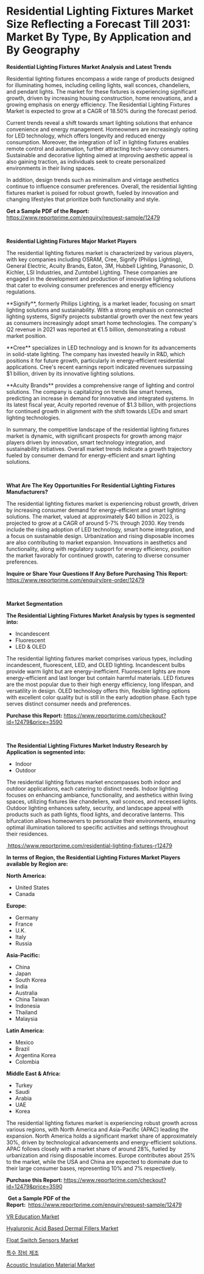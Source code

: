 <p><h1>Residential Lighting Fixtures Market Size Reflecting a Forecast Till 2031: Market By Type, By Application and By Geography</h1></p><p><strong>Residential Lighting Fixtures Market Analysis and Latest Trends</strong></p>
<p><p>Residential lighting fixtures encompass a wide range of products designed for illuminating homes, including ceiling lights, wall sconces, chandeliers, and pendant lights. The market for these fixtures is experiencing significant growth, driven by increasing housing construction, home renovations, and a growing emphasis on energy efficiency. The Residential Lighting Fixtures Market is expected to grow at a CAGR of 18.50% during the forecast period.</p><p>Current trends reveal a shift towards smart lighting solutions that enhance convenience and energy management. Homeowners are increasingly opting for LED technology, which offers longevity and reduced energy consumption. Moreover, the integration of IoT in lighting fixtures enables remote control and automation, further attracting tech-savvy consumers. Sustainable and decorative lighting aimed at improving aesthetic appeal is also gaining traction, as individuals seek to create personalized environments in their living spaces.</p><p>In addition, design trends such as minimalism and vintage aesthetics continue to influence consumer preferences. Overall, the residential lighting fixtures market is poised for robust growth, fueled by innovation and changing lifestyles that prioritize both functionality and style.</p></p>
<p><strong>Get a Sample PDF of the Report:&nbsp;</strong> <a href="https://www.reportprime.com/enquiry/request-sample/12479">https://www.reportprime.com/enquiry/request-sample/12479</a></p>
<p>&nbsp;</p>
<p><strong>Residential Lighting Fixtures Major Market Players</strong></p>
<p><p>The residential lighting fixtures market is characterized by various players, with key companies including OSRAM, Cree, Signify (Philips Lighting), General Electric, Acuity Brands, Eaton, 3M, Hubbell Lighting, Panasonic, D. Kichler, LSI Industries, and Zumtobel Lighting. These companies are engaged in the development and production of innovative lighting solutions that cater to evolving consumer preferences and energy efficiency regulations.</p><p>**Signify**, formerly Philips Lighting, is a market leader, focusing on smart lighting solutions and sustainability. With a strong emphasis on connected lighting systems, Signify projects substantial growth over the next few years as consumers increasingly adopt smart home technologies. The company's Q2 revenue in 2021 was reported at €1.5 billion, demonstrating a robust market position.</p><p>**Cree** specializes in LED technology and is known for its advancements in solid-state lighting. The company has invested heavily in R&D, which positions it for future growth, particularly in energy-efficient residential applications. Cree's recent earnings report indicated revenues surpassing $1 billion, driven by its innovative lighting solutions.</p><p>**Acuity Brands** provides a comprehensive range of lighting and control solutions. The company is capitalizing on trends like smart homes, predicting an increase in demand for innovative and integrated systems. In its latest fiscal year, Acuity reported revenue of $1.3 billion, with projections for continued growth in alignment with the shift towards LEDs and smart lighting technologies.</p><p>In summary, the competitive landscape of the residential lighting fixtures market is dynamic, with significant prospects for growth among major players driven by innovation, smart technology integration, and sustainability initiatives. Overall market trends indicate a growth trajectory fueled by consumer demand for energy-efficient and smart lighting solutions.</p></p>
<p>&nbsp;</p>
<p><strong>What Are The Key Opportunities For Residential Lighting Fixtures Manufacturers?</strong></p>
<p><p>The residential lighting fixtures market is experiencing robust growth, driven by increasing consumer demand for energy-efficient and smart lighting solutions. The market, valued at approximately $40 billion in 2023, is projected to grow at a CAGR of around 5-7% through 2030. Key trends include the rising adoption of LED technology, smart home integration, and a focus on sustainable design. Urbanization and rising disposable incomes are also contributing to market expansion. Innovations in aesthetics and functionality, along with regulatory support for energy efficiency, position the market favorably for continued growth, catering to diverse consumer preferences.</p></p>
<p><strong>Inquire or Share Your Questions If Any Before Purchasing This Report:</strong> <a href="https://www.reportprime.com/enquiry/pre-order/12479">https://www.reportprime.com/enquiry/pre-order/12479</a></p>
<p>&nbsp;</p>
<p><strong>Market Segmentation</strong></p>
<p><strong>The Residential Lighting Fixtures Market Analysis by types is segmented into:</strong></p>
<p><ul><li>Incandescent</li><li>Fluorescent</li><li>LED & OLED</li></ul></p>
<p><p>The residential lighting fixtures market comprises various types, including incandescent, fluorescent, LED, and OLED lighting. Incandescent bulbs provide warm light but are energy-inefficient. Fluorescent lights are more energy-efficient and last longer but contain harmful materials. LED fixtures are the most popular due to their high energy efficiency, long lifespan, and versatility in design. OLED technology offers thin, flexible lighting options with excellent color quality but is still in the early adoption phase. Each type serves distinct consumer needs and preferences.</p></p>
<p><strong>Purchase this Report:&nbsp;</strong><a href="https://www.reportprime.com/checkout?id=12479&price=3590">https://www.reportprime.com/checkout?id=12479&price=3590</a></p>
<p>&nbsp;</p>
<p><strong>The Residential Lighting Fixtures Market Industry Research by Application is segmented into:</strong></p>
<p><ul><li>Indoor</li><li>Outdoor</li></ul></p>
<p><p>The residential lighting fixtures market encompasses both indoor and outdoor applications, each catering to distinct needs. Indoor lighting focuses on enhancing ambiance, functionality, and aesthetics within living spaces, utilizing fixtures like chandeliers, wall sconces, and recessed lights. Outdoor lighting enhances safety, security, and landscape appeal with products such as path lights, flood lights, and decorative lanterns. This bifurcation allows homeowners to personalize their environments, ensuring optimal illumination tailored to specific activities and settings throughout their residences.</p></p>
<p><a href="https://www.reportprime.com/residential-lighting-fixtures-r12479">&nbsp;https://www.reportprime.com/residential-lighting-fixtures-r12479</a></p>
<p><strong>In terms of Region, the Residential Lighting Fixtures Market Players available by Region are:</strong></p>
<p>
    <p> <strong> North America: </strong>
        <ul>
            <li>United States</li>
            <li>Canada</li>
        </ul>
        </p> 
    <p> <strong> Europe: </strong>
        <ul>
            <li>Germany</li>
            <li>France</li>
            <li>U.K.</li>
            <li>Italy</li>
            <li>Russia</li>
        </ul>
        </p> 
    <p> <strong> Asia-Pacific: </strong>
        <ul>
            <li>China</li>
            <li>Japan</li>
            <li>South Korea</li>
            <li>India</li>
            <li>Australia</li>
            <li>China Taiwan</li>
            <li>Indonesia</li>
            <li>Thailand</li>
            <li>Malaysia</li>
        </ul>
        </p> 
    <p> <strong> Latin America: </strong>
        <ul>
            <li>Mexico</li>
            <li>Brazil</li>
            <li>Argentina Korea</li>
            <li>Colombia</li>
        </ul>
        </p> 
    <p> <strong> Middle East & Africa: </strong>
        <ul>
            <li>Turkey</li>
            <li>Saudi</li>
            <li>Arabia</li>
            <li>UAE</li>
            <li>Korea</li>
        </ul>
    </p>
    </p>
<p><p>The residential lighting fixtures market is experiencing robust growth across various regions, with North America and Asia-Pacific (APAC) leading the expansion. North America holds a significant market share of approximately 30%, driven by technological advancements and energy-efficient solutions. APAC follows closely with a market share of around 28%, fueled by urbanization and rising disposable incomes. Europe contributes about 25% to the market, while the USA and China are expected to dominate due to their large consumer bases, representing 10% and 7% respectively.</p></p>
<p><strong>Purchase this Report: </strong><a href="https://www.reportprime.com/checkout?id=12479&price=3590">https://www.reportprime.com/checkout?id=12479&price=3590</a></p>
<p>&nbsp;<strong>Get a Sample PDF of the Report:&nbsp;&nbsp;</strong><a href="https://www.reportprime.com/enquiry/request-sample/12479">https://www.reportprime.com/enquiry/request-sample/12479</a></p>
<p><strong></strong></p>
<p><p><a href="https://medium.com/@rontaybrewer02024/how-will-the-vr-education-market-evolve-market-growth-analysis-for-the-year-2024-2031-b0fdd91b81a6">VR Education Market</a></p><p><a href="https://www.linkedin.com/pulse/what-innovations-shaping-hyaluronic-acid-based-dermal-gddvc?trackingId=bF0UqNtiTmWvjgVor0uUtQ%3D%3D">Hyaluronic Acid Based Dermal Fillers Market</a></p><p><a href="https://github.com/RickHolmes3/Market-Research-Report-List-6/blob/main/float-switch-sensors-market.md">Float Switch Sensors Market</a></p><p><a href="https://medium.com/@nargishussain12/%EC%A0%84%EB%9E%B5%EC%A0%81-%EC%84%B1%EA%B3%B5-%EB%A1%9C%EB%93%9C%EB%A7%B5-%EA%B8%80%EB%A1%9C%EB%B2%8C-%ED%8A%B9%EC%88%98-%EC%9E%A5%EB%B9%84-%EC%A0%9C%EC%A1%B0-%EC%8B%9C%EC%9E%A5-%EB%B6%84%EC%84%9D-2024-2031-b8aa318f7fd8">특수 장비 제조</a></p><p><a href="https://www.linkedin.com/pulse/acoustic-insulation-material-market-indicators-size-regional-kty3c?trackingId=40%2B%2FeY0zTqWOqSY8Aj5Hrg%3D%3D">Acoustic Insulation Material Market</a></p></p>